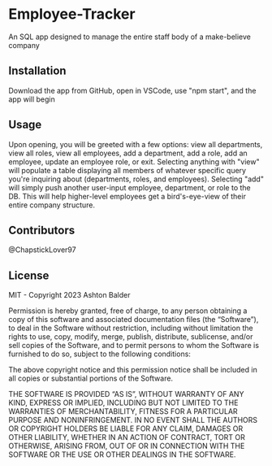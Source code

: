 # Employee-Tracker
An SQL app designed to manage the entire staff body of a make-believe company

## Installation
Download the app from GitHub, open in VSCode, use "npm start", and the app will begin

## Usage
Upon opening, you will be greeted with a few options: view all departments, view all roles, view all employees, add a department, add a role, add an employee, update an employee role, or exit.  Selecting anything with "view" will populate a table displaying all members of whatever specific query you're inquiring about (departments, roles, and employees).  Selecting "add" will simply push another user-input employee, department, or role to the DB.  This will help higher-level employees get a bird's-eye-view of their entire company structure.

## Contributors
@ChapstickLover97

## License
MIT - Copyright 2023 Ashton Balder

Permission is hereby granted, free of charge, to any person obtaining a copy of this software and associated documentation files (the “Software”), to deal in the Software without restriction, including without limitation the rights to use, copy, modify, merge, publish, distribute, sublicense, and/or sell copies of the Software, and to permit persons to whom the Software is furnished to do so, subject to the following conditions:

The above copyright notice and this permission notice shall be included in all copies or substantial portions of the Software.

THE SOFTWARE IS PROVIDED “AS IS”, WITHOUT WARRANTY OF ANY KIND, EXPRESS OR IMPLIED, INCLUDING BUT NOT LIMITED TO THE WARRANTIES OF MERCHANTABILITY, FITNESS FOR A PARTICULAR PURPOSE AND NONINFRINGEMENT. IN NO EVENT SHALL THE AUTHORS OR COPYRIGHT HOLDERS BE LIABLE FOR ANY CLAIM, DAMAGES OR OTHER LIABILITY, WHETHER IN AN ACTION OF CONTRACT, TORT OR OTHERWISE, ARISING FROM, OUT OF OR IN CONNECTION WITH THE SOFTWARE OR THE USE OR OTHER DEALINGS IN THE SOFTWARE.

